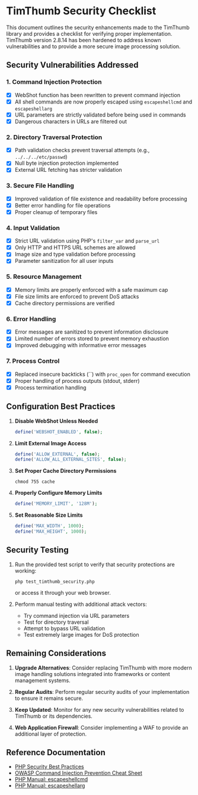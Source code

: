 # TimThumb Security Checklist

This document outlines the security enhancements made to the TimThumb library and provides a checklist for verifying proper implementation. TimThumb version 2.8.14 has been hardened to address known vulnerabilities and to provide a more secure image processing solution.

## Security Vulnerabilities Addressed

### 1. Command Injection Protection
- [x] WebShot function has been rewritten to prevent command injection
- [x] All shell commands are now properly escaped using `escapeshellcmd` and `escapeshellarg`
- [x] URL parameters are strictly validated before being used in commands
- [x] Dangerous characters in URLs are filtered out

### 2. Directory Traversal Protection
- [x] Path validation checks prevent traversal attempts (e.g., `../../../etc/passwd`)
- [x] Null byte injection protection implemented
- [x] External URL fetching has stricter validation

### 3. Secure File Handling
- [x] Improved validation of file existence and readability before processing
- [x] Better error handling for file operations
- [x] Proper cleanup of temporary files

### 4. Input Validation
- [x] Strict URL validation using PHP's `filter_var` and `parse_url`
- [x] Only HTTP and HTTPS URL schemes are allowed
- [x] Image size and type validation before processing
- [x] Parameter sanitization for all user inputs

### 5. Resource Management
- [x] Memory limits are properly enforced with a safe maximum cap
- [x] File size limits are enforced to prevent DoS attacks
- [x] Cache directory permissions are verified

### 6. Error Handling
- [x] Error messages are sanitized to prevent information disclosure
- [x] Limited number of errors stored to prevent memory exhaustion
- [x] Improved debugging with informative error messages

### 7. Process Control
- [x] Replaced insecure backticks (``) with `proc_open` for command execution
- [x] Proper handling of process outputs (stdout, stderr)
- [x] Process termination handling

## Configuration Best Practices

1. **Disable WebShot Unless Needed**
   ```php
   define('WEBSHOT_ENABLED', false);
   ```

2. **Limit External Image Access**
   ```php
   define('ALLOW_EXTERNAL', false);
   define('ALLOW_ALL_EXTERNAL_SITES', false);
   ```

3. **Set Proper Cache Directory Permissions**
   ```
   chmod 755 cache
   ```

4. **Properly Configure Memory Limits**
   ```php
   define('MEMORY_LIMIT', '128M');
   ```

5. **Set Reasonable Size Limits**
   ```php
   define('MAX_WIDTH', 1000);
   define('MAX_HEIGHT', 1000);
   ```

## Security Testing

1. Run the provided test script to verify that security protections are working:
   ```
   php test_timthumb_security.php
   ```
   or access it through your web browser.

2. Perform manual testing with additional attack vectors:
   - Try command injection via URL parameters
   - Test for directory traversal
   - Attempt to bypass URL validation
   - Test extremely large images for DoS protection

## Remaining Considerations

1. **Upgrade Alternatives**: Consider replacing TimThumb with more modern image handling solutions integrated into frameworks or content management systems.

2. **Regular Audits**: Perform regular security audits of your implementation to ensure it remains secure.

3. **Keep Updated**: Monitor for any new security vulnerabilities related to TimThumb or its dependencies.

4. **Web Application Firewall**: Consider implementing a WAF to provide an additional layer of protection.

## Reference Documentation

- [PHP Security Best Practices](https://phpsecurity.readthedocs.io/en/latest/)
- [OWASP Command Injection Prevention Cheat Sheet](https://cheatsheetseries.owasp.org/cheatsheets/OS_Command_Injection_Defense_Cheat_Sheet.html)
- [PHP Manual: escapeshellcmd](https://www.php.net/manual/en/function.escapeshellcmd.php)
- [PHP Manual: escapeshellarg](https://www.php.net/manual/en/function.escapeshellarg.php)

